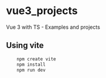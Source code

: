 # vue3_projects
Vue 3 with TS - Examples and projects


## Using vite
```bash
    npm create vite
    npm install
    npm run dev
```

